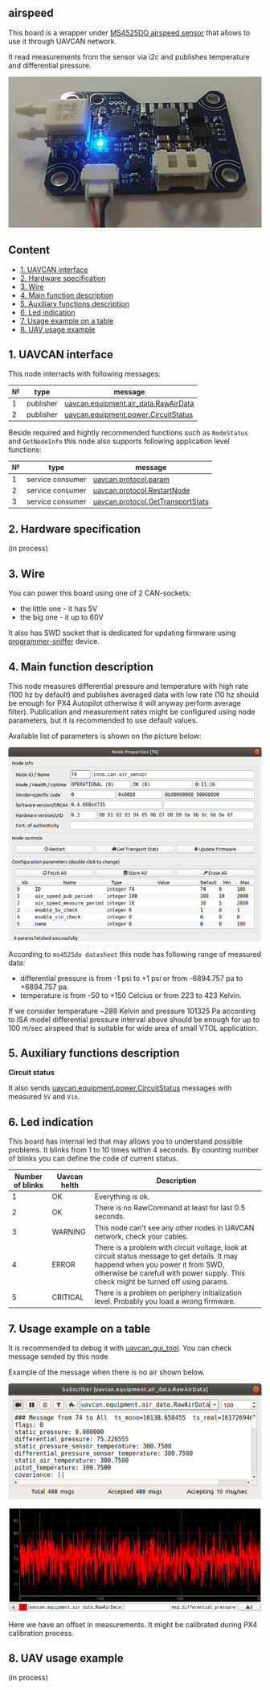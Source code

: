 ## airspeed

This board is a wrapper under [MS4525DO airspeed sensor](https://www.te.com/commerce/DocumentDelivery/DDEController?Action=showdoc&DocId=Data+Sheet%7FMS4525DO%7FB2%7Fpdf%7FEnglish%7FENG_DS_MS4525DO_B2.pdf%7FCAT-BLPS0002) that allows to use it through UAVCAN network.

It read measurements from the sensor via i2c and publishes temperature and differential pressure.

![airspeed](airspeed.png?raw=true "airspeed")

## Content
  - [1. UAVCAN interface](#1-uavcan-interface)
  - [2. Hardware specification](#2-hardware-specification)
  - [3. Wire](#3-wire)
  - [4. Main function description](#4-main-function-description)
  - [5. Auxiliary functions description](#5-auxiliary-function-description)
  - [6. Led indication](#6-led-indication)
  - [7. Usage example on a table](#7-usage-example-on-a-table)
  - [8. UAV usage example](#8-uav-usage-example)

## 1. UAVCAN interface

This node interracts with following messages:

| № | type      | message  |
| - | --------- | -------- |
| 1 | publisher   | [uavcan.equipment.air_data.RawAirData](https://legacy.uavcan.org/Specification/7._List_of_standard_data_types/#rawairdata) |
| 2 | publisher   | [uavcan.equipment.power.CircuitStatus](https://legacy.uavcan.org/Specification/7._List_of_standard_data_types/#circuitstatus) |

Beside required and hightly recommended functions such as `NodeStatus` and `GetNodeInfo` this node also supports following application level functions:

| № | type      | message  |
| - | --------- | -------- |
| 1 | service consumer | [uavcan.protocol.param](https://legacy.uavcan.org/Specification/7._List_of_standard_data_types/#uavcanprotocolparam) |
| 2 | service consumer   | [uavcan.protocol.RestartNode](https://legacy.uavcan.org/Specification/7._List_of_standard_data_types/#restartnode) |
| 3 | service consumer   | [uavcan.protocol.GetTransportStats](https://legacy.uavcan.org/Specification/7._List_of_standard_data_types/#gettransportstats) |

## 2. Hardware specification

(in process)

## 3. Wire

You can power this board using one of 2 CAN-sockets:

- the little one - it has 5V
- the big one - it up to 60V

It also has SWD socket that is dedicated for updating firmware using [programmer-sniffer](doc/programmer_sniffer/README.md) device.

## 4. Main function description

This node measures differential pressure and temperature with high rate (100 hz by default) and publishes averaged data with low rate (10 hz should be enough for PX4 Autopilot otherwise it will anyway perform average filter). Publication and measurement rates might be configured using node parameters, but it is recommended to use default values.

Available list of parameters is shown on the picture below:

![scheme](airspeed_params.png?raw=true "scheme")

According to `ms4525do datasheet` this node has following range of measured data:
- differential pressure is from -1 psi to +1 psi or from -6894.757 pa to +6894.757 pa.
- temperature is from -50 to +150 Celcius or from 223 to 423 Kelvin.

If we consider temperature ~288 Kelvin and pressure 101325 Pa according to ISA model differential pressure interval above should be enough for up to 100 m/sec airspeed that is suitable for wide area of small VTOL application.


## 5. Auxiliary functions description

**Circuit status**

It also sends [uavcan.equipment.power.CircuitStatus](https://legacy.uavcan.org/Specification/7._List_of_standard_data_types/#circuitstatus) messages with measured `5V` and `Vin`.

## 6. Led indication

This board has internal led that may allows you to understand possible problems. It blinks from 1 to 10 times within 4 seconds. By counting number of blinks you can define the code of current status.

| Number of blinks | Uavcan helth   | Description                     |
| ---------------- | -------------- | ------------------------------- |
| 1                | OK             | Everything is ok.                |
| 2                | OK             | There is no RawCommand at least for last 0.5 seconds. |
| 3                | WARNING        | This node can't see any other nodes in UAVCAN network, check your cables. |
| 4                | ERROR          | There is a problem with circuit voltage, look at circuit status message to get details. It may happend when you power it from SWD, otherwise be carefull with power supply. This check might be turned off using params. |
| 5                | CRITICAL       | There is a problem on periphery initialization level. Probably you load a wrong firmware. |


## 7. Usage example on a table

It is recommended to debug it with [uavcan_gui_tool](https://github.com/UAVCAN/gui_tool). You can check message sended by this node.

Example of the message when there is no air shown below.

![scheme](airspeed_message.png?raw=true "scheme")

![airspeed_plot](airspeed_plot.png?raw=true "airspeed_plot")

Here we have an offset in measurements. It might be calibrated during PX4 calibration process.

## 8. UAV usage example

(in process)
